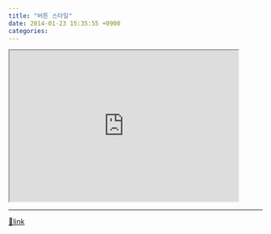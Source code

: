 ```yaml
---
title: "버튼 스타일"
date: 2014-01-23 15:35:55 +0900
categories: 
---
```

  

<iframe frameborder="1" height="300" src="http://mins01.com/web_work/doc/CSS/buttonStyle/buttonStyle.html" style="display:block; width:90%" width="550"></iframe>

  ***
[🔗link](http://www.mins01.com/mh/tech/read/858)